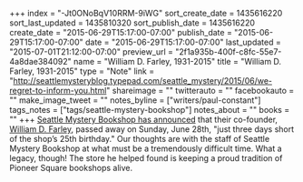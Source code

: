 +++
index = "-Jt0ONoBqV10RRM-9iWG"
sort_create_date = 1435616220
sort_last_updated = 1435810320
sort_publish_date = 1435616220
create_date = "2015-06-29T15:17:00-07:00"
publish_date = "2015-06-29T15:17:00-07:00"
date = "2015-06-29T15:17:00-07:00"
last_updated = "2015-07-01T21:12:00-07:00"
preview_url = "2f1a935b-400f-c8fc-55e7-4a8dae384092"
name = "William D. Farley, 1931-2015"
title = "William D. Farley, 1931-2015"
type = "Note"
link = "http://seattlemysteryblog.typepad.com/seattle_mystery/2015/06/we-regret-to-inform-you.html"
shareimage = ""
twitterauto = ""
facebookauto = ""
make_image_tweet = ""
notes_byline = ["writers/paul-constant"]
tags_notes = ["tags/seattle-mystery-bookshop"]
notes_about = ""
books = ""
+++
[Seattle Mystery Bookshop has announced](http://seattlemysteryblog.typepad.com/seattle_mystery/2015/06/we-regret-to-inform-you.html) that their co-founder, [William D. Farley](http://seattlemysteryblog.typepad.com/seattle_mystery/2015/06/bill-farley-dec-12-1931-june-28-2015.html), passed away on Sunday, June 28th, "just three days short of the shop’s 25th birthday." Our thoughts are with the staff of Seattle Mystery Bookshop at what must be a tremendously difficult time. What a legacy, though! The store he helped found is keeping a proud tradition of Pioneer Square bookshops alive.